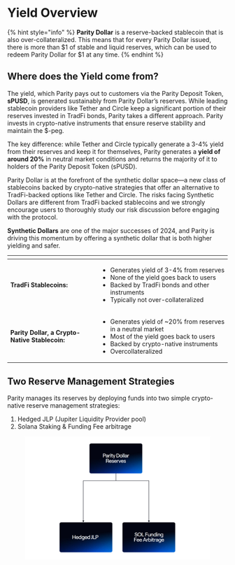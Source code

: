 # Yield Overview

{% hint style="info" %}
**Parity Dollar** is a reserve-backed stablecoin that is also over-collateralized. This means that for every Parity Dollar issued, there is more than $1 of stable and liquid reserves, which can be used to redeem Parity Dollar for $1 at any time.
{% endhint %}

## Where does the Yield come from?

The yield, which Parity pays out to customers via the Parity Deposit Token, **sPUSD**, is generated sustainably from Parity Dollar’s reserves. While leading stablecoin providers like Tether and Circle keep a significant portion of their reserves invested in TradFi bonds, Parity takes a different approach. Parity invests in crypto-native instruments that ensure reserve stability and maintain the $-peg.

The key difference: while Tether and Circle typically generate a 3-4% yield from their reserves and keep it for themselves, Parity generates a **yield of around 20%** in neutral market conditions and returns the majority of it to holders of the Parity Deposit Token (sPUSD).

Parity Dollar is at the forefront of the synthetic dollar space—a new class of stablecoins backed by crypto-native strategies that offer an alternative to TradFi-backed options like Tether and Circle. The risks facing Synthetic Dollars are different from TradFi backed stablecoins and we strongly encourage users to thoroughly study our risk discussion before engaging with the protocol.

**Synthetic Dollars** are one of the major successes of 2024, and Parity is driving this momentum by offering a synthetic dollar that is both higher yielding and safer.

<table data-card-size="large" data-view="cards"><thead><tr><th></th><th></th></tr></thead><tbody><tr><td><strong>TradFi Stablecoins:</strong></td><td><ul><li>Generates yield of 3-4% from reserves</li><li>None of the yield goes back to users</li><li>Backed by TradFi bonds and other instruments</li><li>Typically not over-collateralized</li></ul></td></tr><tr><td><strong>Parity Dollar, a Crypto-Native Stablecoin:</strong></td><td><ul><li>Generates yield of ~20% from reserves in a neutral market</li><li>Most of the yield goes back to users</li><li>Backed by crypto-native instruments</li><li>Overcollateralized</li></ul></td></tr></tbody></table>

## Two Reserve Management Strategies

Parity manages its reserves by deploying funds into two simple crypto-native reserve management strategies:

1. Hedged JLP (Jupiter Liquidity Provider pool)
2. Solana Staking & Funding Fee arbitrage

<figure><img src="../.gitbook/assets/SS 6 (1).png" alt=""><figcaption></figcaption></figure>
